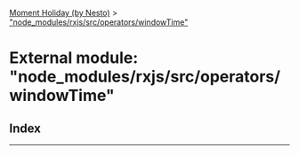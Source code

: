 [Moment Holiday (by Nesto)](../README.md) > ["node_modules/rxjs/src/operators/windowTime"](../modules/_node_modules_rxjs_src_operators_windowtime_.md)

# External module: "node_modules/rxjs/src/operators/windowTime"

## Index

---

